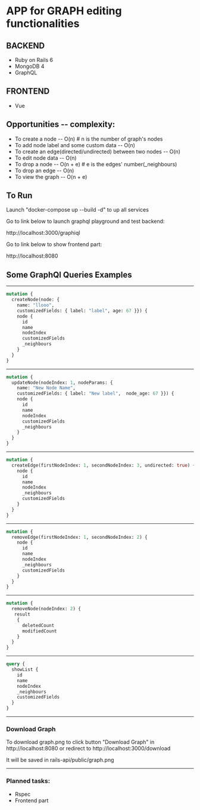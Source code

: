 # APP for GRAPH editing functionalities

## BACKEND

- Ruby on Rails 6
- MongoDB 4
- GraphQL

## FRONTEND
- Vue

## Opportunities -- complexity:
- To create a node -- O(n) # n is the number of graph's nodes
- To add node label and some custom data -- O(n)
- To create an edge(directed/undirected) between two nodes -- O(n)
- To edit node data -- O(n)
- To drop a node -- O(n + e) # e is the edges' number(_neighbours)
- To drop an edge -- O(n)
- To view the graph -- O(n + e)
## To Run

Launch "docker-compose up --build -d" to up all services

Go to link below to launch graphql playground and test backend:

http://localhost:3000/graphiql


Go to link below to show frontend part:

http://localhost:8080


## Some GraphQl Queries Examples
---------------------------------------------------------------------------------
```graphql
mutation {
  createNode(node: {
    name: "llooo", 
    customizedFields: { label: "label", age: 67 }}) {
    node {
      id
      name
      nodeIndex
      customizedFields
      _neighbours
    }
  }
}
```
---------------------------------------------------------------------------------
```graphql
mutation {
  updateNode(nodeIndex: 1, nodeParams: { 
    name: "New Node Name", 
    customizedFields: { label: "New label",  node_age: 67 }}) {
    node {
      id
      name
      nodeIndex
      customizedFields
      _neighbours
    }
  }
}
```
---------------------------------------------------------------------------------
```graphql
mutation {
  createEdge(firstNodeIndex: 1, secondNodeIndex: 3, undirected: true) {
    node {
      id
      name
      nodeIndex
      _neighbours
      customizedFields
    }
  }
}
```
---------------------------------------------------------------------------------
```graphql
mutation {
  removeEdge(firstNodeIndex: 1, secondNodeIndex: 2) {
    node {
      id
      name
      nodeIndex
      _neighbours
      customizedFields
    }
  }
}
```
---------------------------------------------------------------------------------
```graphql
mutation {
  removeNode(nodeIndex: 2) {
   result
    {
      deletedCount
      modifiedCount
    }    
  }
}
```
---------------------------------------------------------------------------------
```graphql
query {
  showList {
    id
    name
    nodeIndex
    _neighbours
    customizedFields
  }
}
```
---------------------------------------------------------------------------------
### Download Graph

To download graph.png to click button "Download Graph" in http://localhost:8080 
or redirect to http://localhost:3000/download

It will be saved in rails-api/public/graph.png

---------------------------------------------------------------------------------


### Planned  tasks: 

- Rspec
- Frontend part



